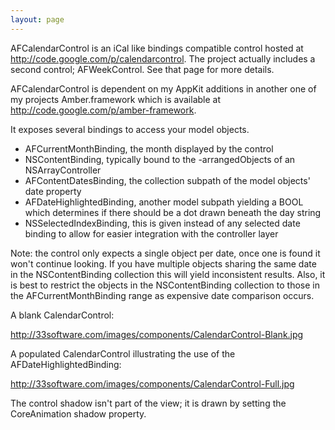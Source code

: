```yaml
---
layout: page
---
```


AFCalendarControl is an iCal like bindings compatible control hosted at http://code.google.com/p/calendarcontrol. The project actually includes a second control; AFWeekControl. See that page for more details.

AFCalendarControl is dependent on my AppKit additions in another one of my projects Amber.framework which is available at http://code.google.com/p/amber-framework.

It exposes several bindings to access your model objects.


* AFCurrentMonthBinding, the month displayed by the control
* NSContentBinding, typically bound to the -arrangedObjects of an NSArrayController 
* AFContentDatesBinding, the collection subpath of the model objects' date property
* AFDateHighlightedBinding, another model subpath yielding a BOOL which determines if there should be a dot drawn beneath the day string
* NSSelectedIndexBinding, this is given instead of any selected date binding to allow for easier integration with the controller layer


Note: the control only expects a single object per date, once one is found it won't continue looking. If you have multiple objects sharing the same date in the NSContentBinding collection this will yield inconsistent results. Also, it is best to restrict the objects in the NSContentBinding collection to those in the AFCurrentMonthBinding range as expensive date comparison occurs.


A blank CalendarControl:

http://33software.com/images/components/CalendarControl-Blank.jpg

A populated CalendarControl illustrating the use of the AFDateHighlightedBinding:

http://33software.com/images/components/CalendarControl-Full.jpg


The control shadow isn't part of the view; it is drawn by setting the CoreAnimation shadow property.
